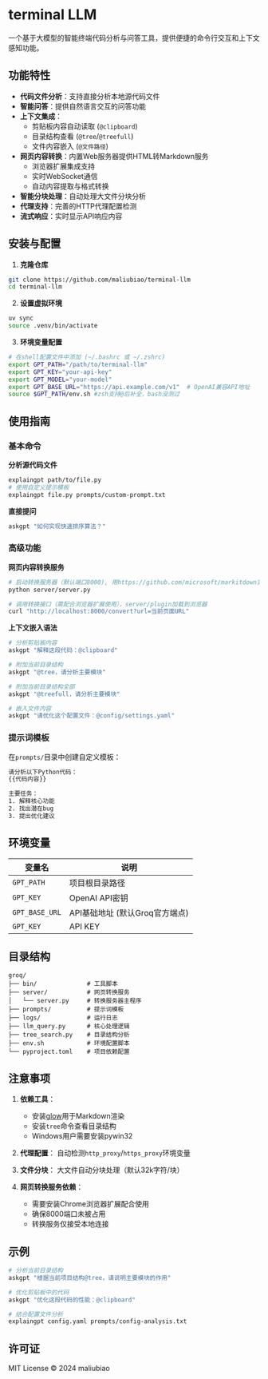 
# terminal LLM

一个基于大模型的智能终端代码分析与问答工具，提供便捷的命令行交互和上下文感知功能。

## 功能特性

- **代码文件分析**：支持直接分析本地源代码文件
- **智能问答**：提供自然语言交互的问答功能
- **上下文集成**：
  - 剪贴板内容自动读取 (`@clipboard`)
  - 目录结构查看 (`@tree`/`@treefull`)
  - 文件内容嵌入 (`@文件路径`)
- **网页内容转换**：内置Web服务器提供HTML转Markdown服务
  - 浏览器扩展集成支持
  - 实时WebSocket通信
  - 自动内容提取与格式转换
- **智能分块处理**：自动处理大文件分块分析
- **代理支持**：完善的HTTP代理配置检测
- **流式响应**：实时显示API响应内容


## 安装与配置

1. **克隆仓库**
```bash
git clone https://github.com/maliubiao/terminal-llm
cd terminal-llm
```

2. **设置虚拟环境**
```bash
uv sync
source .venv/bin/activate
```

3. **环境变量配置**
```bash
# 在shell配置文件中添加 (~/.bashrc 或 ~/.zshrc)
export GPT_PATH="/path/to/terminal-llm"
export GPT_KEY="your-api-key"
export GPT_MODEL="your-model"
export GPT_BASE_URL="https://api.example.com/v1"  # OpenAI兼容API地址
source $GPT_PATH/env.sh #zsh支持@后补全，bash没测过
```

## 使用指南

### 基本命令

**分析源代码文件**
```bash
explaingpt path/to/file.py
# 使用自定义提示模板
explaingpt file.py prompts/custom-prompt.txt
```

**直接提问**
```bash
askgpt "如何实现快速排序算法？"
```

### 高级功能

**网页内容转换服务**
```bash
# 启动转换服务器（默认端口8000), 用https://github.com/microsoft/markitdown实现
python server/server.py

# 调用转换接口（需配合浏览器扩展使用），server/plugin加载到浏览器
curl "http://localhost:8000/convert?url=当前页面URL"
```

**上下文嵌入语法**
```bash
# 分析剪贴板内容
askgpt "解释这段代码：@clipboard"

# 附加当前目录结构
askgpt "@tree，请分析主要模块"

# 附加当前目录结构全部
askgpt "@treefull，请分析主要模块"

# 嵌入文件内容
askgpt "请优化这个配置文件：@config/settings.yaml"
```

### 提示词模板

在`prompts/`目录中创建自定义模板：
```txt
请分析以下Python代码：
{{代码内容}}

主要任务：
1. 解释核心功能
2. 找出潜在bug
3. 提出优化建议
```

## 环境变量

| 变量名         | 说明                          |
|---------------|-----------------------------|
| `GPT_PATH`    | 项目根目录路径                   |
| `GPT_KEY`     | OpenAI API密钥          |
| `GPT_BASE_URL`| API基础地址 (默认Groq官方端点)   |
| `GPT_KEY`     | API KEY    |

## 目录结构

```
groq/
├── bin/              # 工具脚本
├── server/           # 网页转换服务
│   └── server.py     # 转换服务器主程序
├── prompts/          # 提示词模板
├── logs/             # 运行日志
├── llm_query.py      # 核心处理逻辑
├── tree_search.py    # 目录结构分析
├── env.sh            # 环境配置脚本
└── pyproject.toml    # 项目依赖配置
```


## 注意事项

1. **依赖工具**：
   - 安装[glow](https://github.com/charmbracelet/glow)用于Markdown渲染
   - 安装`tree`命令查看目录结构
   - Windows用户需要安装pywin32

2. **代理配置**：
   自动检测`http_proxy`/`https_proxy`环境变量

3. **文件分块**：
   大文件自动分块处理（默认32k字符/块）

4. **网页转换服务依赖**：
   - 需要安装Chrome浏览器扩展配合使用
   - 确保8000端口未被占用
   - 转换服务仅接受本地连接

## 示例

```bash
# 分析当前目录结构
askgpt "根据当前项目结构@tree，请说明主要模块的作用"

# 优化剪贴板中的代码
askgpt "优化这段代码的性能：@clipboard"

# 结合配置文件分析
explaingpt config.yaml prompts/config-analysis.txt
```

## 许可证

MIT License © 2024 maliubiao


